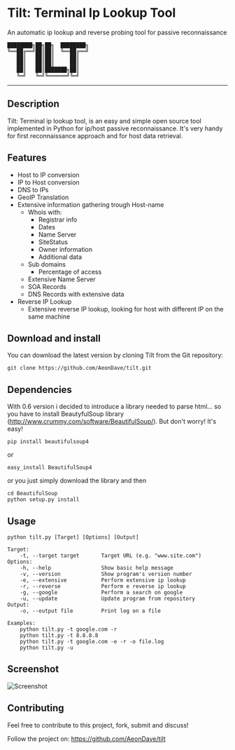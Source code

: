 Tilt: Terminal Ip Lookup Tool
====
An automatic ip lookup and reverse probing tool for passive reconnaissance



	████████╗██╗██╗  ████████╗
	╚══██╔══╝██║██║  ╚══██╔══╝
	   ██║   ██║██║     ██║   
	   ██║   ██║██║     ██║   
	   ██║   ██║███████╗██║   
	   ╚═╝   ╚═╝╚══════╝╚═╝   
                          


----

## Description

Tilt: Terminal ip lookup tool, is an easy and simple open source tool implemented in Python for ip/host passive reconnaissance.
It's very handy for first reconnaissance approach and for host data retrieval.

## Features

* Host to IP conversion
* IP to Host conversion
* DNS to IPs
* GeoIP Translation
* Extensive information gathering trough Host-name
	* Whois with:
		* Registrar info
		* Dates
		* Name Server
		* SiteStatus
		* Owner information
		* Additional data
	* Sub domains
		* Percentage of access
	* Extensive Name Server
	* SOA Records
	* DNS Records with extensive data
* Reverse IP Lookup
	* Extensive reverse IP lookup, looking for host with different IP on the same machine
	
## Download and install

You can download the latest version by cloning Tilt from the Git repository:

	git clone https://github.com/AeonDave/tilt.git
	
## Dependencies

With 0.6 version i decided to introduce a library needed to parse html... so you have to install BeautyfulSoup library (http://www.crummy.com/software/BeautifulSoup/).
But don't worry! It's easy!

	pip install beautifulsoup4

or

	easy_install BeautifulSoup4
	
or you just simply download the library and then

	cd BeautifulSoup
	python setup.py install
 
## Usage

    python tilt.py [Target] [Options] [Output]

    Target:
        -t, --target target       Target URL (e.g. "www.site.com")
    Options:
        -h, --help                Show basic help message
        -v, --version             Show program's version number
        -e, --extensive           Perform extensive ip lookup
        -r, --reverse             Perform e reverse ip lookup
        -g, --google              Perform a search on google
        -u, --update              Update program from repository
    Output: 
        -o, --output file         Print log on a file

    Examples:
        python tilt.py -t google.com -r
        python tilt.py -t 8.8.8.8
        python tilt.py -t google.com -e -r -o file.log
        python tilt.py -u
        
## Screenshot

![Screenshot](https://raw.githubusercontent.com/AeonDave/tilt/master/doc/screenshot/tilt.png)

## Contributing

Feel free to contribute to this project, fork, submit and discuss!

Follow the project on: https://github.com/AeonDave/tilt
